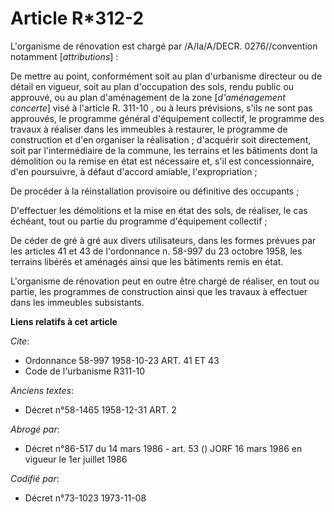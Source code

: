 # Article R*312-2

L'organisme de rénovation est chargé par /A/la/A/DECR. 0276//convention notamment [*attributions*] :

De mettre au point, conformément soit au plan d'urbanisme directeur ou de détail en vigueur, soit au plan d'occupation des
sols, rendu public ou approuvé, ou au plan d'aménagement de la zone [*d'aménagement concerte*] visé à l'article R. 311-10 ,
ou à leurs prévisions, s'ils ne sont pas approuvés, le programme général d'équipement collectif, le programme des travaux à
réaliser dans les immeubles à restaurer, le programme de construction et d'en organiser la réalisation ; d'acquérir soit
directement, soit par l'intermédiaire de la commune, les terrains et les bâtiments dont la démolition ou la remise en état
est nécessaire et, s'il est concessionnaire, d'en poursuivre, à défaut d'accord amiable, l'expropriation ;

De procéder à la réinstallation provisoire ou définitive des occupants ;

D'effectuer les démolitions et la mise en état des sols, de réaliser, le cas échéant, tout ou partie du programme
d'équipement collectif ;

De céder de gré à gré aux divers utilisateurs, dans les formes prévues par les articles 41 et 43 de l'ordonnance n. 58-997 du
23 octobre 1958, les terrains libérés et aménagés ainsi que les bâtiments remis en état.

L'organisme de rénovation peut en outre être chargé de réaliser, en tout ou partie, les programmes de construction ainsi que
les travaux à effectuer dans les immeubles subsistants.

**Liens relatifs à cet article**

_Cite_:

  - Ordonnance 58-997 1958-10-23 ART. 41 ET 43
  - Code de l'urbanisme R311-10

_Anciens textes_:

  - Décret n°58-1465 1958-12-31 ART. 2

_Abrogé par_:

  - Décret n°86-517 du 14 mars 1986 - art. 53 () JORF 16 mars 1986 en vigueur le 1er juillet 1986

_Codifié par_:

  - Décret n°73-1023 1973-11-08
